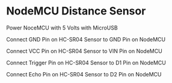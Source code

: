# NodeMCU Distance Sensor

Power NoceMCU with 5 Volts with MicroUSB


Connect GND Pin on HC-SR04 Sensor to GND Pin on NodeMCU

Connect VCC Pin on HC-SR04 Sensor to VIN Pin on NodeMCU

Connect Trigger Pin on HC-SR04 Sensor to D1 Pin on NodeMCU

Connect Echo Pin on HC-SR04 Sensor to D2 Pin on NodeMCU
